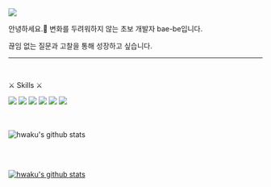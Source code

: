 <img src="https://capsule-render.vercel.app/api?type=slice&color=auto&height=300&section=header&text=bae-be&fontSize=90" />
  

안녕하세요.👋 변화를 두려워하지 않는 초보 개발자 bae-be입니다.  

끊임 없는 질문과 고찰을 통해 성장하고 싶습니다.

----
<br>

⚔️ Skills ⚔️  
  
<img src="https://img.shields.io/badge/-JAVA-d42828?style=flat&logo=Java&logoColor=f8fff7"/>
<img src="https://img.shields.io/badge/-Spring Boot-d97823?style=flat&logo=Spring&logoColor=f8fff7"/>
<img src="https://img.shields.io/badge/-HTML-d3d92b?style=flat&logo=HTML5&logoColor=f8fff7"/>
<img src="https://img.shields.io/badge/-CSS-4fc229?style=flat&logo=CSS Wizardry&logoColor=f8fff7"/>
<img src="https://img.shields.io/badge/-JavaScript-2961c2?style=flat&logo=JavaScript&logoColor=f8fff7"/>
<img src="https://img.shields.io/badge/-MySQL-2933c2?style=flat&logo=MySQL&logoColor=f8fff7"/>


<br>
<br>
<br>

![hwaku's github stats](https://github-readme-stats.vercel.app/api?username=hwaku&theme=dark&show_icons=true)

<br>
<br>

[![hwaku's github stats](https://github-readme-stats.vercel.app/api/top-langs/?username=hwaku&show_icons=true&hide_border=true&title_color=004386&icon_color=004386&layout=compact)](https://github.com/hwaku)
